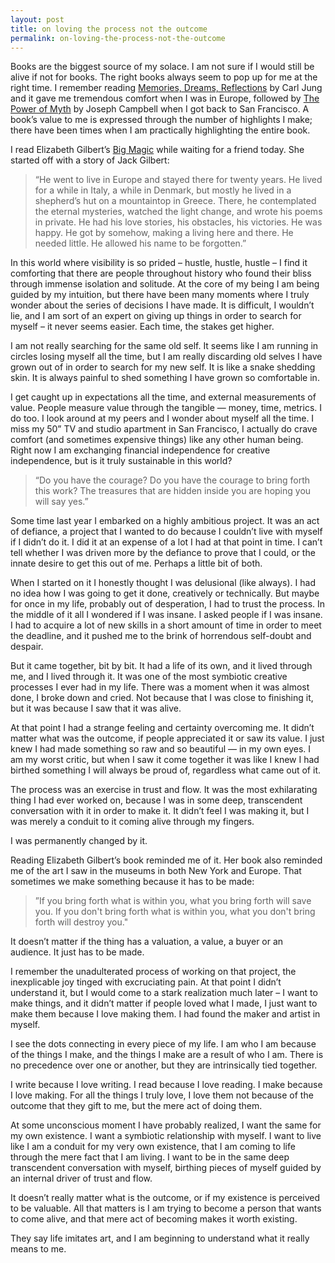 ```yaml
---
layout: post
title: on loving the process not the outcome
permalink: on-loving-the-process-not-the-outcome
---
```

Books are the biggest source of my solace. I am not sure if I would still be alive if not for books. The right books always seem to pop up for me at the right time. I remember reading [Memories, Dreams, Reflections](http://www.amazon.com/Memories-Dreams-Reflections-C-G-Jung/dp/0679723951) by Carl Jung and it gave me tremendous comfort when I was in Europe, followed by [The Power of Myth](http://www.amazon.com/Power-Myth-Joseph-Campbell-ebook/dp/B004QZACH6/) by Joseph Campbell when I got back to San Francisco. A book’s value to me is expressed through the number of highlights I make; there have been times when I am practically highlighting the entire book.

I read Elizabeth Gilbert’s [Big Magic](http://www.amazon.com/Big-Magic-Creative-Living-Beyond-ebook/dp/B00S52M350/) while waiting for a friend today. She started off with a story of Jack Gilbert:

> “He went to live in Europe and stayed there for twenty years. He lived for a while in Italy, a while in Denmark, but mostly he lived in a shepherd’s hut on a mountaintop in Greece. There, he contemplated the eternal mysteries, watched the light change, and wrote his poems in private. He had his love stories, his obstacles, his victories. He was happy. He got by somehow, making a living here and there. He needed little. He allowed his name to be forgotten.”

In this world where visibility is so prided – hustle, hustle, hustle – I find it comforting that there are people throughout history who found their bliss through immense isolation and solitude. At the core of my being I am being guided by my intuition, but there have been many moments where I truly wonder about the series of decisions I have made. It is difficult, I wouldn’t lie, and I am sort of an expert on giving up things in order to search for myself – it never seems easier. Each time, the stakes get higher.

I am not really searching for the same old self. It seems like I am running in circles losing myself all the time, but I am really discarding old selves I have grown out of in order to search for my new self. It is like a snake shedding skin. It is always painful to shed something I have grown so comfortable in. 

I get caught up in expectations all the time, and external measurements of value. People measure value through the tangible — money, time, metrics. I do too. I look around at my peers and I wonder about myself all the time. I miss my 50” TV and studio apartment in San Francisco, I actually do crave comfort (and sometimes expensive things) like any other human being. Right now I am exchanging financial independence for creative independence, but is it truly sustainable in this world? 

> “Do you have the courage? Do you have the courage to bring forth this work? The treasures that are hidden inside you are hoping you will say yes.”

Some time last year I embarked on a highly ambitious project. It was an act of defiance, a project that I wanted to do because I couldn’t live with myself if I didn’t do it. I did it at an expense of a lot I had at that point in time. I can’t tell whether I was driven more by the defiance to prove that I could, or the innate desire to get this out of me. Perhaps a little bit of both. 

When I started on it I honestly thought I was delusional (like always). I had no idea how I was going to get it done, creatively or technically. But maybe for once in my life, probably out of desperation, I had to trust the process. In the middle of it all I wondered if I was insane. I asked people if I was insane. I had to acquire a lot of new skills in a short amount of time in order to meet the deadline, and it pushed me to the brink of horrendous self-doubt and despair.

But it came together, bit by bit. It had a life of its own, and it lived through me, and I lived through it. It was one of the most symbiotic creative processes I ever had in my life. There was a moment when it was almost done, I broke down and cried. Not because that I was close to finishing it, but it was because I saw that it was alive. 

At that point I had a strange feeling and certainty overcoming me. It didn’t matter what was the outcome, if people appreciated it or saw its value. I just knew I had made something so raw and so beautiful — in my own eyes. I am my worst critic, but when I saw it come together it was like I knew I had birthed something I will always be proud of, regardless what came out of it. 

The process was an exercise in trust and flow. It was the most exhilarating thing I had ever worked on, because I was in some deep, transcendent conversation with it in order to make it. It didn’t feel I was making it, but I was merely a conduit to it coming alive through my fingers. 

I was permanently changed by it.

Reading Elizabeth Gilbert’s book reminded me of it. Her book also reminded me of the art I saw in the museums in both New York and Europe. That sometimes we make something because it has to be made:

> ”If you bring forth what is within you, what you bring forth will save you. If you don't bring forth what is within you, what you don't bring forth will destroy you."

It doesn’t matter if the thing has a valuation, a value, a buyer or an audience. It just has to be made. 

I remember the unadulterated process of working on that project, the inexplicable joy tinged with excruciating pain. At that point I didn’t understand it, but I would come to a stark realization much later – I want to make things, and it didn’t matter if people loved what I made, I just want to make them because I love making them. I had found the maker and artist in myself.

I see the dots connecting in every piece of my life. I am who I am because of the things I make, and the things I make are a result of who I am. There is no precedence over one or another, but they are intrinsically tied together. 

I write because I love writing. I read because I love reading. I make because I love making. For all the things I truly love, I love them not because of the outcome that they gift to me, but the mere act of doing them. 

At some unconscious moment I have probably realized, I want the same for my own existence. I want a symbiotic relationship with myself. I want to live like I am a conduit for my very own existence, that I am coming to life through the mere fact that I am living. I want to be in the same deep transcendent conversation with myself, birthing pieces of myself guided by an internal driver of trust and flow. 

It doesn’t really matter what is the outcome, or if my existence is perceived to be valuable. All that matters is I am trying to become a person that wants to come alive, and that mere act of becoming makes it worth existing.

They say life imitates art, and I am beginning to understand what it really means to me.
